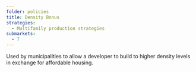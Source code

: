 ```yaml
---
folder: policies
title: Density Bonus
strategies:
  - Multifamily production strategies
submarkets:
  - 7
---
```

Used by municipalities to allow a developer to build to higher density levels in exchange for affordable housing.